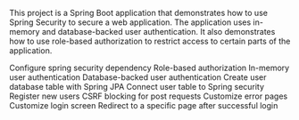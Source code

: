 This project is a Spring Boot application that demonstrates how to use Spring Security to secure a web application. The application uses in-memory and database-backed user authentication. It also demonstrates how to use role-based authorization to restrict access to certain parts of the application.


Configure spring security dependency
Role-based authorization
In-memory user authentication
Database-backed user authentication
Create user database table with Spring JPA
Connect user table to Spring security
Register new users
CSRF blocking for post requests
Customize error pages
Customize login screen
Redirect to a specific page after successful login
